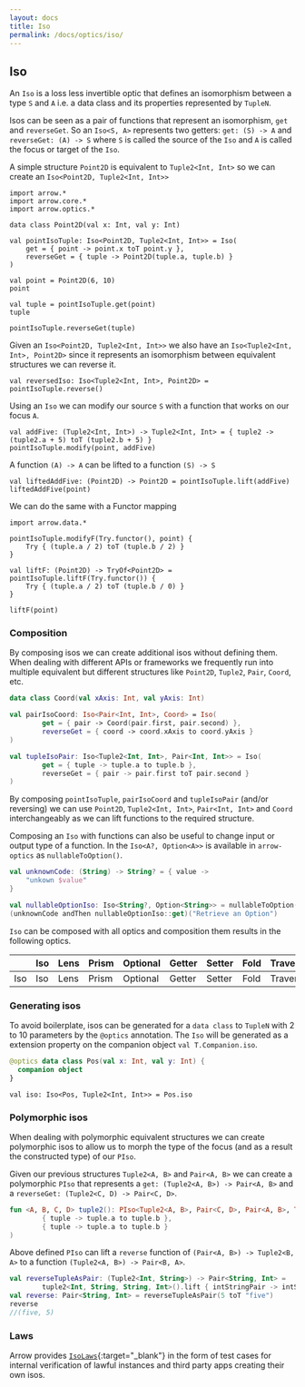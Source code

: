 ```yaml
---
layout: docs
title: Iso
permalink: /docs/optics/iso/
---
```


## Iso

An `Iso` is a loss less invertible optic that defines an isomorphism between a type `S` and `A` i.e. a data class and its properties represented by `TupleN`.

Isos can be seen as a pair of functions that represent an isomorphism, `get` and `reverseGet`. So an `Iso<S, A>` represents two getters: `get: (S) -> A` and `reverseGet: (A) -> S` where `S` is called the source of the `Iso` and `A` is called the focus or target of the `Iso`.

A simple structure `Point2D` is equivalent to `Tuple2<Int, Int>` so we can create an `Iso<Point2D, Tuple2<Int, Int>>`

```kotlin:ank
import arrow.*
import arrow.core.*
import arrow.optics.*

data class Point2D(val x: Int, val y: Int)

val pointIsoTuple: Iso<Point2D, Tuple2<Int, Int>> = Iso(
    get = { point -> point.x toT point.y },
    reverseGet = { tuple -> Point2D(tuple.a, tuple.b) }
)

val point = Point2D(6, 10)
point
```
```kotlin:ank
val tuple = pointIsoTuple.get(point)
tuple
```
```kotlin:ank
pointIsoTuple.reverseGet(tuple)
```

Given an `Iso<Point2D, Tuple2<Int, Int>>` we also have an `Iso<Tuple2<Int, Int>, Point2D>` since it represents an isomorphism between equivalent structures we can reverse it.

```kotlin:ank:silent
val reversedIso: Iso<Tuple2<Int, Int>, Point2D> = pointIsoTuple.reverse()
```

Using an `Iso` we can modify our source `S` with a function that works on our focus `A`.

```kotlin:ank
val addFive: (Tuple2<Int, Int>) -> Tuple2<Int, Int> = { tuple2 -> (tuple2.a + 5) toT (tuple2.b + 5) }
pointIsoTuple.modify(point, addFive)
```

A function `(A) -> A` can be lifted to a function `(S) -> S`

```kotlin:ank
val liftedAddFive: (Point2D) -> Point2D = pointIsoTuple.lift(addFive)
liftedAddFive(point)
```

We can do the same with a Functor mapping

```kotlin:ank
import arrow.data.*

pointIsoTuple.modifyF(Try.functor(), point) {
    Try { (tuple.a / 2) toT (tuple.b / 2) }
}
```

```kotlin:ank
val liftF: (Point2D) -> TryOf<Point2D> = pointIsoTuple.liftF(Try.functor()) {
    Try { (tuple.a / 2) toT (tuple.b / 0) }
}

liftF(point)
```

### Composition

By composing isos we can create additional isos without defining them. When dealing with different APIs or frameworks we frequently run into multiple equivalent but different structures like `Point2D`, `Tuple2`, `Pair`, `Coord`, etc.

```kotlin
data class Coord(val xAxis: Int, val yAxis: Int)

val pairIsoCoord: Iso<Pair<Int, Int>, Coord> = Iso(
        get = { pair -> Coord(pair.first, pair.second) },
        reverseGet = { coord -> coord.xAxis to coord.yAxis }
)

val tupleIsoPair: Iso<Tuple2<Int, Int>, Pair<Int, Int>> = Iso(
        get = { tuple -> tuple.a to tuple.b },
        reverseGet = { pair -> pair.first toT pair.second }
)
```

By composing `pointIsoTuple`, `pairIsoCoord` and `tupleIsoPair` (and/or reversing) we can use `Point2D`, `Tuple2<Int, Int>`, `Pair<Int, Int>` and `Coord` interchangeably as we can lift functions to the required structure.

Composing an `Iso` with functions can also be useful to change input or output type of a function. In the `Iso<A?, Option<A>>` is available in `arrow-optics` as `nullableToOption()`.

```kotlin
val unknownCode: (String) -> String? = { value ->
    "unkown $value"
}

val nullableOptionIso: Iso<String?, Option<String>> = nullableToOption()
(unknownCode andThen nullableOptionIso::get)("Retrieve an Option")
```

`Iso` can be composed with all optics and composition them results in the following optics.

|   | Iso | Lens | Prism |Optional | Getter | Setter | Fold | Traversal |
| --- | --- | --- | --- |--- | --- | --- | --- | --- |
| Iso | Iso | Lens | Prism | Optional | Getter | Setter | Fold | Traversal |

### Generating isos

To avoid boilerplate, isos can be generated for a `data class` to `TupleN` with 2 to 10 parameters by the `@optics` annotation.
The `Iso` will be generated as a extension property on the companion object `val T.Companion.iso`.

```kotlin
@optics data class Pos(val x: Int, val y: Int) {
  companion object
}
```
```kotlin:ank:silent
val iso: Iso<Pos, Tuple2<Int, Int>> = Pos.iso
```

### Polymorphic isos
When dealing with polymorphic equivalent structures we can create polymorphic isos to allow us to morph the type of the focus (and as a result the constructed type) of our `PIso`.

Given our previous structures `Tuple2<A, B>` and `Pair<A, B>` we can create a polymorphic `PIso` that represents a `get: (Tuple2<A, B>) -> Pair<A, B>` and a `reverseGet: (Tuple2<C, D) -> Pair<C, D>`.

```kotlin
fun <A, B, C, D> tuple2(): PIso<Tuple2<A, B>, Pair<C, D>, Pair<A, B>, Tuple2<C, D>> = PIso(
        { tuple -> tuple.a to tuple.b },
        { tuple -> tuple.a to tuple.b }
)
```

Above defined `PIso` can lift a `reverse` function of `(Pair<A, B>) -> Tuple2<B, A>` to a function `(Tuple2<A, B>) -> Pair<B, A>`.

```kotlin
val reverseTupleAsPair: (Tuple2<Int, String>) -> Pair<String, Int> =
        tuple2<Int, String, String, Int>().lift { intStringPair -> intStringPair.second toT intStringPair.first }
val reverse: Pair<String, Int> = reverseTupleAsPair(5 toT "five")
reverse
//(five, 5)
```

### Laws

Arrow provides [`IsoLaws`][iso_laws_source]{:target="_blank"} in the form of test cases for internal verification of lawful instances and third party apps creating their own isos.

[iso_laws_source]: https://github.com/arrow-kt/arrow/blob/master/arrow-test/src/main/kotlin/arrow/laws/IsoLaws.kt